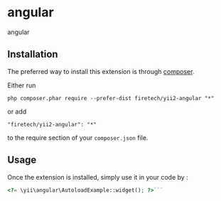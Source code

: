 angular
=======
angular

Installation
------------

The preferred way to install this extension is through [composer](http://getcomposer.org/download/).

Either run

```
php composer.phar require --prefer-dist firetech/yii2-angular "*"
```

or add

```
"firetech/yii2-angular": "*"
```

to the require section of your `composer.json` file.


Usage
-----

Once the extension is installed, simply use it in your code by  :

```php
<?= \yii\angular\AutoloadExample::widget(); ?>```